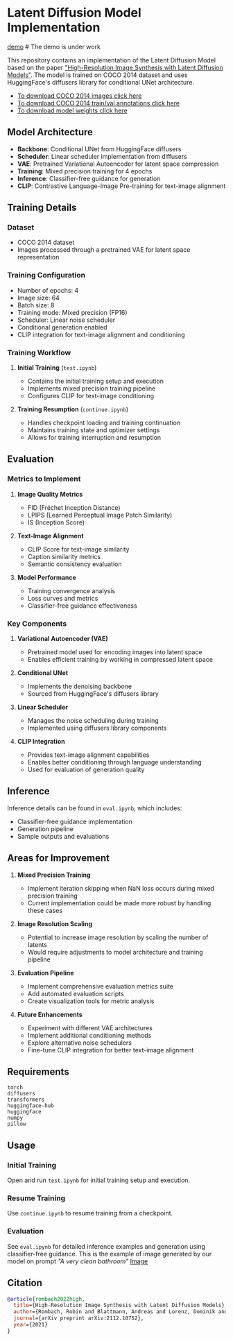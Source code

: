 # Latent Diffusion Model Implementation

[demo](https://text-2-image-synthesis.netlify.app/) # The demo is under work

This repository contains an implementation of the Latent Diffusion Model based on the paper ["High-Resolution Image Synthesis with Latent Diffusion Models"](https://arxiv.org/abs/2112.10752). The model is trained on COCO 2014 dataset and uses HuggingFace's diffusers library for conditional UNet architecture.

- [To download COCO 2014 images click here](http://images.cocodataset.org/zips/train2014.zip)
- [To download COCO 2014 train/val annotations click here](http://images.cocodataset.org/annotations/annotations_trainval2014.zip)
- [To download model weights click here](https://mega.nz/file/Y0wTxJBA#Y38NS9eX54D8s_kJz0wU485DtJlqUWeSi5pluoju4Ug)

## Model Architecture

- **Backbone**: Conditional UNet from HuggingFace diffusers
- **Scheduler**: Linear scheduler implementation from diffusers
- **VAE**: Pretrained Variational Autoencoder for latent space compression
- **Training**: Mixed precision training for 4 epochs
- **Inference**: Classifier-free guidance for generation
- **CLIP**: Contrastive Language-Image Pre-training for text-image alignment

## Training Details

### Dataset
- COCO 2014 dataset
- Images processed through a pretrained VAE for latent space representation

### Training Configuration
- Number of epochs: 4
- Image size: 64
- Batch size: 8
- Training mode: Mixed precision (FP16)
- Scheduler: Linear noise scheduler
- Conditional generation enabled
- CLIP integration for text-image alignment and conditioning

### Training Workflow
1. **Initial Training** (`test.ipynb`)
   - Contains the initial training setup and execution
   - Implements mixed precision training pipeline
   - Configures CLIP for text-image conditioning

2. **Training Resumption** (`continue.ipynb`)
   - Handles checkpoint loading and training continuation
   - Maintains training state and optimizer settings
   - Allows for training interruption and resumption

## Evaluation

### Metrics to Implement
1. **Image Quality Metrics**
   - FID (Fréchet Inception Distance)
   - LPIPS (Learned Perceptual Image Patch Similarity)
   - IS (Inception Score)

2. **Text-Image Alignment**
   - CLIP Score for text-image similarity
   - Caption similarity metrics
   - Semantic consistency evaluation

3. **Model Performance**
   - Training convergence analysis
   - Loss curves and metrics
   - Classifier-free guidance effectiveness

### Key Components
1. **Variational Autoencoder (VAE)**
   - Pretrained model used for encoding images into latent space
   - Enables efficient training by working in compressed latent space

2. **Conditional UNet**
   - Implements the denoising backbone
   - Sourced from HuggingFace's diffusers library

3. **Linear Scheduler**
   - Manages the noise scheduling during training
   - Implemented using diffusers library components

4. **CLIP Integration**
   - Provides text-image alignment capabilities
   - Enables better conditioning through language understanding
   - Used for evaluation of generation quality

## Inference

Inference details can be found in `eval.ipynb`, which includes:
- Classifier-free guidance implementation
- Generation pipeline
- Sample outputs and evaluations

## Areas for Improvement

1. **Mixed Precision Training**
   - Implement iteration skipping when NaN loss occurs during mixed precision training
   - Current implementation could be made more robust by handling these cases

2. **Image Resolution Scaling**
   - Potential to increase image resolution by scaling the number of latents
   - Would require adjustments to model architecture and training pipeline

3. **Evaluation Pipeline**
   - Implement comprehensive evaluation metrics suite
   - Add automated evaluation scripts
   - Create visualization tools for metric analysis

4. **Future Enhancements**
   - Experiment with different VAE architectures
   - Implement additional conditioning methods
   - Explore alternative noise schedulers
   - Fine-tune CLIP integration for better text-image alignment

## Requirements

```
torch
diffusers
transformers
huggingface-hub
huggingface
numpy
pillow
```

## Usage

### Initial Training

Open and run `test.ipynb` for initial training setup and execution.

### Resume Training

Use `continue.ipynb` to resume training from a checkpoint.

### Evaluation

See `eval.ipynb` for detailed inference examples and generation using classifier-free guidance.
This is the example of image generated by our model on prompt *"A very clean bathroom"*
[Image](generated_images/generated.png)

## Citation

```bibtex
@article{rombach2022high,
  title={High-Resolution Image Synthesis with Latent Diffusion Models},
  author={Rombach, Robin and Blattmann, Andreas and Lorenz, Dominik and Esser, Patrick and Ommer, Bj{\"o}rn},
  journal={arXiv preprint arXiv:2112.10752},
  year={2021}
}
```

